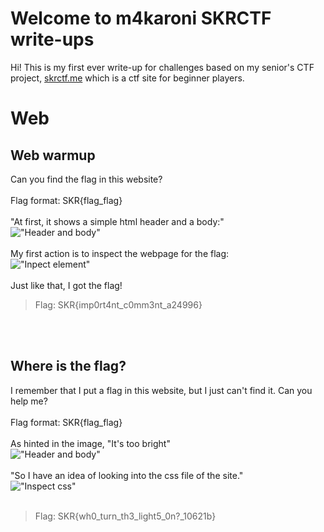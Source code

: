 # Welcome to m4karoni SKRCTF write-ups
Hi! This is my first ever write-up for challenges based on my senior's CTF project, [skrctf.me](skrctf.me) which is a ctf site for beginner players.

# Web

## Web warmup

Can you find the flag in this website?
<br/><br/>
Flag format: SKR{flag_flag}
<br/><br/>
"At first, it shows a simple html header and a body:"<br/>
!["Header and body"](https://user-images.githubusercontent.com/70287409/122788142-9f318380-d2e8-11eb-8f8e-ba98d1f4837a.png)
<br/><br/>
My first action is to inspect the webpage for the flag:<br/>
!["Inpect element"](https://user-images.githubusercontent.com/70287409/122788412-e455b580-d2e8-11eb-89ab-e08f7739cd0d.png)
<br/><br/>
Just like that, I got the flag!
> Flag: SKR{imp0rt4nt_c0mm3nt_a24996}

<br/><br/>
## Where is the flag?
I remember that I put a flag in this website, but I just can't find it. Can you help me?
<br/><br/>
Flag format: SKR{flag_flag}
<br/><br/>
As hinted in the image, "It's too bright"<br/>
!["Header and body"](https://user-images.githubusercontent.com/70287409/122788945-647c1b00-d2e9-11eb-948a-5fb9bd5d0e1e.png)
<br/><br/>
"So I have an idea of looking into the css file of the site."<br/>
!["Inspect css"](https://user-images.githubusercontent.com/70287409/122789167-98efd700-d2e9-11eb-8de5-015e963d5d9c.png)
<br/><br/>
> Flag: SKR{wh0_turn_th3_light5_0n?\_10621b}


